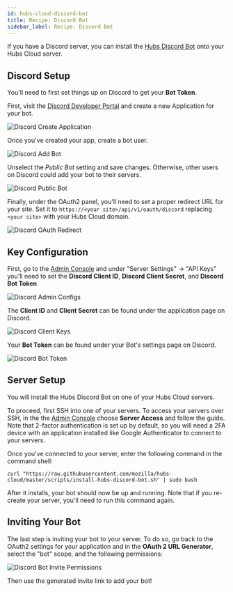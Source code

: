 ```yaml
---
id: hubs-cloud-discord-bot
title: Recipe: Discord Bot
sidebar_label: Recipe: Discord Bot
---
```


If you have a Discord server, you can install the [Hubs Discord Bot](./hubs-discord-bot.md) onto your Hubs Cloud server. 

## Discord Setup

You'll need to first set things up on Discord to get your **Bot Token**.

First, visit the [Discord Developer Portal](https://discordapp.com/developers/applications/) and create a new Application for your bot.

![Discord Create Application](img/discord-create-app.png)

Once you've created your app, create a bot user.

![Discord Add Bot](img/discord-add-bot.png)

Unselect the *Public Bot* setting and save changes. Otherwise, other users on Discord could add your bot to their servers.

![Discord Public Bot](img/discord-public-bot.png)

Finally, under the OAuth2 panel, you'll need to set a proper redirect URL for your site. Set it to `https://<your site>/api/v1/oauth/discord` replacing `<your site>` with your Hubs Cloud domain.

![Discord OAuth Redirect](img/discord-oauth-redirect.png)

## Key Configuration

First, go to the [Admin Console](./hubs-cloud-getting-started.md) and under "Server Settings" -> "API Keys" you'll need to set the **Discord Client ID**, **Discord Client Secret**, and **Discord Bot Token**

![Discord Admin Configs](img/discord-admin-configs.png)

The **Client ID** and **Client Secret** can be found under the application page on Discord.

![Discord Client Keys](img/discord-client-keys.png)

Your **Bot Token** can be found under your Bot's settings page on Discord.

![Discord Bot Token](img/discord-bot-token.png)

## Server Setup

You will install the Hubs Discord Bot on one of your Hubs Cloud servers.

To proceed, first SSH into one of your servers. To access your servers over SSH, in the the [Admin Console](./hubs-cloud-getting-started.md) choose **Server Access** and follow the guide. Note that 2-factor authentication is set up by default, so you will need a 2FA device with an application installed like Google Authenticator to connect to your servers.

Once you've connected to your server, enter the following command in the command shell:

```
curl "https://raw.githubusercontent.com/mozilla/hubs-cloud/master/scripts/install-hubs-discord-bot.sh" | sudo bash

```

After it installs, your bot should now be up and running. Note that if you re-create your server, you'll need to run this command again.

## Inviting Your Bot

The last step is inviting your bot to your server. To do so, go back to the OAuth2 settings for your application and in the **OAuth 2 URL Generator**, select the "bot" scope, and the following permissions:

![Discord Bot Invite Permissions](img/discord-bot-invite-permissions.png)

Then use the generated invite link to add your bot!
